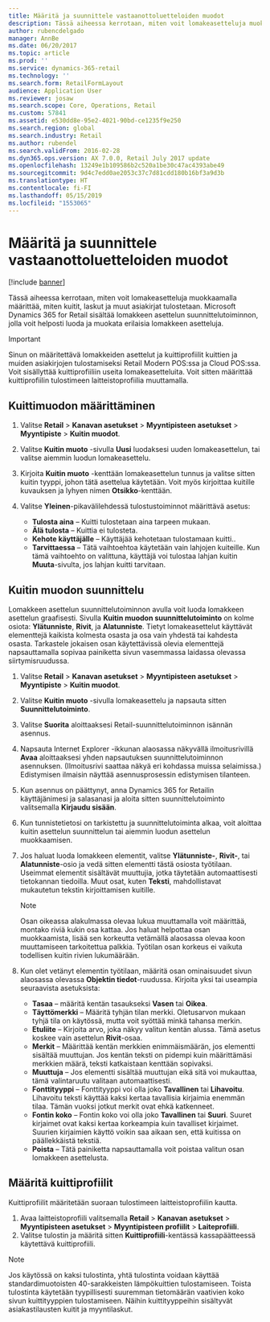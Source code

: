 ```yaml
---
title: Määritä ja suunnittele vastaanottoluetteloiden muodot
description: Tässä aiheessa kerrotaan, miten voit lomakeasetteluja muokkaamalla määrittää, miten kuitit, laskut ja muut asiakirjat tulostetaan. Microsoft Dynamics 365 for Retail sisältää lomakkeen asettelun suunnittelutoiminnon, jolla voit helposti luoda ja muokata erilaisia lomakkeen asetteluja.
author: rubencdelgado
manager: AnnBe
ms.date: 06/20/2017
ms.topic: article
ms.prod: ''
ms.service: dynamics-365-retail
ms.technology: ''
ms.search.form: RetailFormLayout
audience: Application User
ms.reviewer: josaw
ms.search.scope: Core, Operations, Retail
ms.custom: 57841
ms.assetid: e530dd8e-95e2-4021-90bd-ce1235f9e250
ms.search.region: global
ms.search.industry: Retail
ms.author: rubendel
ms.search.validFrom: 2016-02-28
ms.dyn365.ops.version: AX 7.0.0, Retail July 2017 update
ms.openlocfilehash: 13249e1b109586b2c520a1be30c47ac4393abe49
ms.sourcegitcommit: 9d4c7edd0ae2053c37c7d81cdd180b16bf3a9d3b
ms.translationtype: HT
ms.contentlocale: fi-FI
ms.lasthandoff: 05/15/2019
ms.locfileid: "1553065"
---
```

# <a name="set-up-and-design-receipt-formats"></a>Määritä ja suunnittele vastaanottoluetteloiden muodot

[!include [banner](includes/banner.md)]

Tässä aiheessa kerrotaan, miten voit lomakeasetteluja muokkaamalla määrittää, miten kuitit, laskut ja muut asiakirjat tulostetaan. Microsoft Dynamics 365 for Retail sisältää lomakkeen asettelun suunnittelutoiminnon, jolla voit helposti luoda ja muokata erilaisia lomakkeen asetteluja.

> [!IMPORTANT]
> Sinun on määritettävä lomakkeiden asettelut ja kuittiprofiilit kuittien ja muiden asiakirjojen tulostamiseksi Retail Modern POS:ssa ja Cloud POS:ssa. Voit sisällyttää kuittiprofiiliin useita lomakeasetteluita. Voit sitten määrittää kuittiprofiilin tulostimeen laitteistoprofiilia muuttamalla.

## <a name="set-up-a-receipt-format"></a>Kuittimuodon määrittäminen

1. Valitse **Retail** &gt; **Kanavan asetukset** &gt; **Myyntipisteen asetukset** &gt; **Myyntipiste** &gt; **Kuitin muodot**.
2. Valitse **Kuitin muoto** -sivulla **Uusi** luodaksesi uuden lomakeasettelun, tai valitse aiemmin luodun lomakeasettelu.
3. Kirjoita **Kuitin muoto** -kenttään lomakeasettelun tunnus ja valitse sitten kuitin tyyppi, johon tätä asettelua käytetään. Voit myös kirjoittaa kuitille kuvauksen ja lyhyen nimen **Otsikko**-kenttään.
4. Valitse **Yleinen**-pikavälilehdessä tulostustoiminnot määrittävä asetus:

    - **Tulosta aina** – Kuitti tulostetaan aina tarpeen mukaan.
    - **Älä tulosta** – Kuittia ei tulosteta.
    - **Kehote käyttäjälle** – Käyttäjää kehotetaan tulostamaan kuitti..
    - **Tarvittaessa** – Tätä vaihtoehtoa käytetään vain lahjojen kuiteille. Kun tämä vaihtoehto on valittuna, käyttäjä voi tulostaa lahjan kuitin **Muuta**-sivulta, jos lahjan kuitti tarvitaan.

## <a name="design-a-receipt-format"></a>Kuitin muodon suunnittelu

Lomakkeen asettelun suunnittelutoiminnon avulla voit luoda lomakkeen asettelun graafisesti. Sivulla **Kuitin muodon suunnittelutoiminto** on kolme osiota: **Ylätunniste**, **Rivit**, ja **Alatunniste**. Tietyt lomakeasettelut käyttävät elementtejä kaikista kolmesta osasta ja osa vain yhdestä tai kahdesta osasta. Tarkastele jokaisen osan käytettävissä olevia elementtejä napsauttamalla sopivaa painiketta sivun vasemmassa laidassa olevassa siirtymisruudussa.

1. Valitse **Retail** &gt; **Kanavan asetukset** &gt; **Myyntipisteen asetukset** &gt; **Myyntipiste** &gt; **Kuitin muodot**.
2. Valitse **Kuitin muoto** -sivulla lomakeasettelu ja napsauta sitten **Suunnittelutoiminto**.
3. Valitse **Suorita** aloittaaksesi Retail-suunnittelutoiminnon isännän asennus.
4. Napsauta Internet Explorer -ikkunan alaosassa näkyvällä ilmoitusrivillä **Avaa** aloittaaksesi yhden napsautuksen suunnittelutoiminnon asennuksen. (Ilmoitusrivi saattaa näkyä eri kohdassa muissa selaimissa.) Edistymisen ilmaisin näyttää asennusprosessin edistymisen tilanteen.
5. Kun asennus on päättynyt, anna Dynamics 365 for Retailin käyttäjänimesi ja salasanasi ja aloita sitten suunnittelutoiminto valitsemalla **Kirjaudu sisään**.
6. Kun tunnistetietosi on tarkistettu ja suunnittelutoiminta alkaa, voit aloittaa kuitin asettelun suunnittelun tai aiemmin luodun asettelun muokkaamisen.
7. Jos haluat luoda lomakkeen elementit, valitse **Ylätunniste-**, **Rivit-**, tai **Alatunniste**-osio ja vedä sitten elementti tästä osiosta työtilaan. Useimmat elementit sisältävät muuttujia, jotka täytetään automaattisesti tietokannan tiedoilla. Muut osat, kuten **Teksti**, mahdollistavat mukautetun tekstin kirjoittamisen kuitille.

    > [!NOTE]
    > Osan oikeassa alakulmassa olevaa lukua muuttamalla voit määrittää, montako riviä kukin osa kattaa. Jos haluat helpottaa osan muokkaamista, lisää sen korkeutta vetämällä alaosassa olevaa koon muuttamiseen tarkoitettua palkkia. Työtilan osan korkeus ei vaikuta todellisen kuitin rivien lukumäärään.

8. Kun olet vetänyt elementin työtilaan, määritä osan ominaisuudet sivun alaosassa olevassa **Objektin tiedot**-ruudussa. Kirjoita yksi tai useampia seuraavista asetuksista:

    - **Tasaa** – määritä kentän tasaukseksi **Vasen** tai **Oikea**.
    - **Täyttömerkki** – Määritä tyhjän tilan merkki. Oletusarvon mukaan tyhjä tila on käytössä, mutta voit syöttää minkä tahansa merkin.
    - **Etuliite** – Kirjoita arvo, joka näkyy valitun kentän alussa. Tämä asetus koskee vain asettelun **Rivit**-osaa.
    - **Merkit** – Määrittää kentän merkkien enimmäismäärän, jos elementti sisältää muuttujan. Jos kentän teksti on pidempi kuin määrittämäsi merkkien määrä, teksti katkaistaan kenttään sopivaksi.
    - **Muuttuja** – Jos elementti sisältää muuttujan eikä sitä voi mukauttaa, tämä valintaruutu valitaan automaattisesti.
    - **Fonttityyppi** – Fonttityyppi voi olla joko **Tavallinen** tai **Lihavoitu**. Lihavoitu teksti käyttää kaksi kertaa tavallisia kirjaimia enemmän tilaa. Tämän vuoksi jotkut merkit ovat ehkä katkenneet.
    - **Fontin koko** – Fontin koko voi olla joko **Tavallinen** tai **Suuri**. Suuret kirjaimet ovat kaksi kertaa korkeampia kuin tavalliset kirjaimet. Suurien kirjaimien käyttö voikin saa aikaan sen, että kuitissa on päällekkäistä tekstiä.
    - **Poista** – Tätä painiketta napsauttamalla voit poistaa valitun osan lomakkeen asettelusta.

## <a name="assign-receipt-profiles"></a>Määritä kuittiprofiilit

Kuittiprofiilit määritetään suoraan tulostimeen laitteistoprofiilin kautta.

1. Avaa laitteistoprofiili valitsemalla **Retail** &gt; **Kanavan asetukset** &gt; **Myyntipisteen asetukset** &gt; **Myyntipisteen profiilit** &gt; **Laiteprofiili**.
2. Valitse tulostin ja määritä sitten **Kuittiprofiili**-kentässä kassapäätteessä käytettävä kuittiprofiili.

> [!NOTE]
> Jos käytössä on kaksi tulostinta, yhtä tulostinta voidaan käyttää standardimuotoisten 40-sarakkeisten lämpökuittien tulostamiseen. Toista tulostinta käytetään tyypillisesti suuremman tietomäärän vaativien koko sivun kuittityyppien tulostamiseen. Näihin kuittityyppeihin sisältyvät asiakastilausten kuitit ja myyntilaskut.
